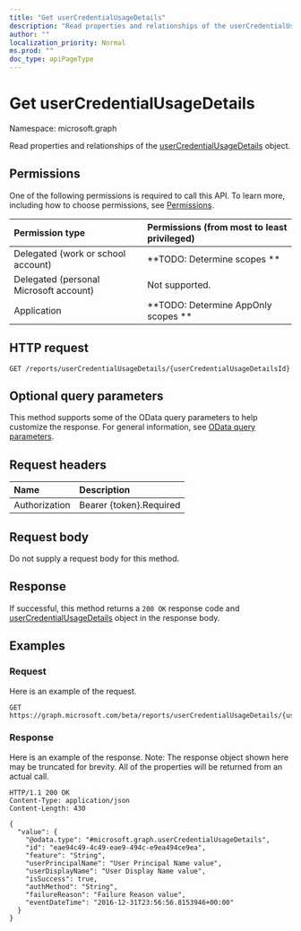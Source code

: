 ```yaml
---
title: "Get userCredentialUsageDetails"
description: "Read properties and relationships of the userCredentialUsageDetails object."
author: ""
localization_priority: Normal
ms.prod: ""
doc_type: apiPageType
---
```


# Get userCredentialUsageDetails

Namespace: microsoft.graph

Read properties and relationships of the [userCredentialUsageDetails](../resources/usercredentialusagedetails.md) object.

## Permissions
One of the following permissions is required to call this API. To learn more, including how to choose permissions, see [Permissions](/concepts/permissions-reference.md).

|Permission type|Permissions (from most to least privileged)|
|:---|:---|
|Delegated (work or school account)|**TODO: Determine scopes **|
|Delegated (personal Microsoft account)|Not supported.|
|Application|**TODO: Determine AppOnly scopes **|

## HTTP request
<!-- {
  "blockType": "ignored"
}
-->
``` http
GET /reports/userCredentialUsageDetails/{userCredentialUsageDetailsId}
```

## Optional query parameters
This method supports some of the OData query parameters to help customize the response. For general information, see [OData query parameters](/graph/query-parameters).

## Request headers
|Name|Description|
|:---|:---|
|Authorization|Bearer {token}.Required|

## Request body
Do not supply a request body for this method.

## Response
If successful, this method returns a `200 OK` response code and [userCredentialUsageDetails](../resources/usercredentialusagedetails.md) object in the response body.

## Examples

### Request
Here is an example of the request.
<!-- {
  "blockType": "request",
  "name": "get_usercredentialusagedetails"
}
-->
``` http
GET https://graph.microsoft.com/beta/reports/userCredentialUsageDetails/{userCredentialUsageDetailsId}
```

### Response
Here is an example of the response. Note: The response object shown here may be truncated for brevity. All of the properties will be returned from an actual call.
<!-- {
  "blockType": "response",
  "truncated": true,
  "@odata.type": "microsoft.graph.userCredentialUsageDetails"
}
-->
``` http
HTTP/1.1 200 OK
Content-Type: application/json
Content-Length: 430

{
  "value": {
    "@odata.type": "#microsoft.graph.userCredentialUsageDetails",
    "id": "eae94c49-4c49-eae9-494c-e9ea494ce9ea",
    "feature": "String",
    "userPrincipalName": "User Principal Name value",
    "userDisplayName": "User Display Name value",
    "isSuccess": true,
    "authMethod": "String",
    "failureReason": "Failure Reason value",
    "eventDateTime": "2016-12-31T23:56:56.8153946+00:00"
  }
}
```

